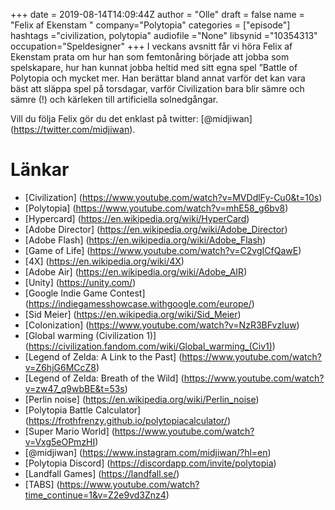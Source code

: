 +++
date = 2019-08-14T14:09:44Z
author = "Olle"
draft = false
name = "Felix af Ekenstam "
company="Polytopia"
categories = ["episode"]
hashtags ="civilization, polytopia"
audiofile ="None"
libsynid ="10354313"
occupation="Speldesigner"
+++ 
I veckans avsnitt får vi höra Felix af Ekenstam prata om hur han som femtonåring började att jobba som spelskapare, hur han kunnat jobba heltid med sitt egna spel ”Battle of Polytopia och mycket mer. Han berättar bland annat varför det kan vara bäst att släppa spel på torsdagar, varför Civilization bara blir sämre och sämre (!) och kärleken till artificiella solnedgångar.

Vill du följa Felix gör du det enklast på twitter: [@midjiwan] (https://twitter.com/midjiwan).


# Länkar
* [Civilization] (https://www.youtube.com/watch?v=MVDdlFy-Cu0&t=10s)
* [Polytopia] (https://www.youtube.com/watch?v=mhE58_g6bv8)
* [Hypercard] (https://en.wikipedia.org/wiki/HyperCard)
* [Adobe Director] (https://en.wikipedia.org/wiki/Adobe_Director)
* [Adobe Flash] (https://en.wikipedia.org/wiki/Adobe_Flash)
* [Game of Life] (https://www.youtube.com/watch?v=C2vgICfQawE)
* [4X] (https://en.wikipedia.org/wiki/4X)
* [Adobe Air] (https://en.wikipedia.org/wiki/Adobe_AIR)
* [Unity] (https://unity.com/)
* [Google Indie Game Contest] (https://indiegamesshowcase.withgoogle.com/europe/)
* [Sid Meier] (https://en.wikipedia.org/wiki/Sid_Meier)
* [Colonization] (https://www.youtube.com/watch?v=NzR3BFvzIuw)
* [Global warming (Civilization 1)] (https://civilization.fandom.com/wiki/Global_warming_(Civ1))
* [Legend of Zelda: A Link to the Past] (https://www.youtube.com/watch?v=Z6hjG6MCcZ8)
* [Legend of Zelda: Breath of the Wild] (https://www.youtube.com/watch?v=zw47_q9wbBE&t=53s)
* [Perlin noise] (https://en.wikipedia.org/wiki/Perlin_noise)
* [Polytopia Battle Calculator] (https://frothfrenzy.github.io/polytopiacalculator/)
* [Super Mario World] (https://www.youtube.com/watch?v=Vxg5eOPmzHI)
* [@midjiwan] (https://www.instagram.com/midjiwan/?hl=en)
* [Polytopia Discord] (https://discordapp.com/invite/polytopia)
* [Landfall Games] (https://landfall.se/)
* [TABS] (https://www.youtube.com/watch?time_continue=1&v=Z2e9vd3Znz4)
